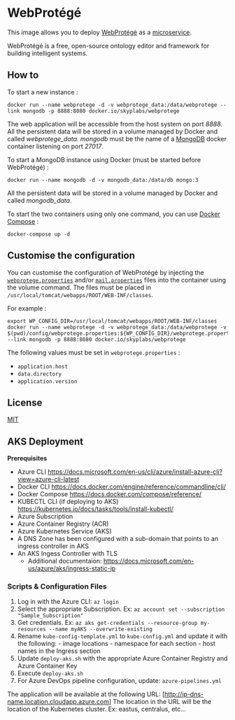 # WebProtégé

This image allows you to deploy [WebProtégé][webprotege] as a [microservice][microservice].

WebProtégé is a free, open-source ontology editor and framework for building intelligent systems.

## How to

To start a new instance :

    docker run --name webprotege -d -v webprotege_data:/data/webprotege --link mongodb -p 8888:8080 docker.io/skyplabs/webprotege

The web application will be accessible from the host system on port *8888*. All the persistent data will be stored in a volume managed by Docker and called *webprotege_data*. *mongodb* must be the name of a [MongoDB][mongodb] docker container listening on port *27017*.

To start a MongoDB instance using Docker (must be started before WebProtégé) :

    docker run --name mongodb -d -v mongodb_data:/data/db mongo:3

All the persistent data will be stored in a volume managed by Docker and called *mongodb_data*.

To start the two containers using only one command, you can use [Docker Compose][docker-compose] :

    docker-compose up -d

## Customise the configuration

You can customise the configuration of WebProtégé by injecting the [`webprotege.properties`][webprotege-properties] and/or [`mail.properties`][mail-properties] files into the container using the volume command. The files must be placed in `/usr/local/tomcat/webapps/ROOT/WEB-INF/classes`.

For example :

    export WP_CONFIG_DIR=/usr/local/tomcat/webapps/ROOT/WEB-INF/classes
    docker run --name webprotege -d -v webprotege_data:/data/webprotege -v $(pwd)/config/webprotege.properties:${WP_CONFIG_DIR}/webprotege.properties:ro --link mongodb -p 8888:8080 docker.io/skyplabs/webprotege

The following values must be set in `webprotege.properties` :

* `application.host`
* `data.directory`
* `application.version`

## License

[MIT][license]

 [docker-compose]: https://www.docker.com/products/docker-compose
 [license]: http://opensource.org/licenses/MIT
 [mail-properties]: https://github.com/SkypLabs/webprotege-dockerfile/blob/master/config/mail.properties
 [microservice]: https://en.wikipedia.org/wiki/Microservices
 [mongodb]: https://www.mongodb.com/
 [webprotege]: http://protege.stanford.edu/
 [webprotege-properties]: https://github.com/SkypLabs/webprotege-dockerfile/blob/master/config/webprotege.properties

## AKS Deployment

**Prerequisites**

* Azure CLI <https://docs.microsoft.com/en-us/cli/azure/install-azure-cli?view=azure-cli-latest>
* Docker CLI <https://docs.docker.com/engine/reference/commandline/cli/>
* Docker Compose <https://docs.docker.com/compose/reference/>
* KUBECTL CLI (if deploying to AKS) <https://kubernetes.io/docs/tasks/tools/install-kubectl/>
* Azure Subscription
* Azure Container Registry (ACR)
* Azure Kubernetes Service (AKS)
* A DNS Zone has been configured with a sub-domain that points to an ingress controller in AKS
* An AKS Ingess Controller with TLS
  * Additional documentaion: <https://docs.microsoft.com/en-us/azure/aks/ingress-static-ip>

### Scripts & Configuration Files

1. Log in with the Azure CLI: ```az login```
1. Select the appropriate Subscription. Ex: ```az account set --subscription "Sample_Subscription"```
1. Get credentials. Ex: ````az aks get-credentials --resource-group my-resources --name myAKS --overwrite-existing````
1. Rename ```kube-config-template.yml``` to ```kube-config.yml``` and update it with the following:
        - image locations
        - namespace for each section
        - host names in the Ingress section
1. Update ```deploy-aks.sh``` with the appropriate Azure Container Registry and Azure Container Key
1. Execute ```deploy-aks.sh```
1. For Azure DevOps pipeline configuration, update: ```azure-pipelines.yml```

The application will be available at the following URL: [<http://ip-dns-name.location.cloudapp.azure.com>]
The location in the URL will be the location of the Kubernetes cluster. Ex: eastus, centralus, etc...
